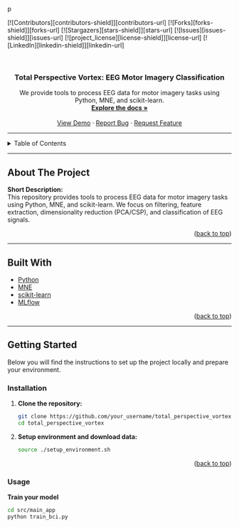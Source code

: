 p<!-- Improved compatibility of back to top link: See: https://github.com/othneildrew/Best-README-Template/pull/73 -->
<a id="readme-top"></a>

<!-- PROJECT SHIELDS (Optional) -->
<!--
*** You can remove any badges that are not relevant, or update the URLs to match your repo.
-->
[![Contributors][contributors-shield]][contributors-url]
[![Forks][forks-shield]][forks-url]
[![Stargazers][stars-shield]][stars-url]
[![Issues][issues-shield]][issues-url]
[![project_license][license-shield]][license-url]
[![LinkedIn][linkedin-shield]][linkedin-url]

<br />
<div align="center">
  <!-- PROJECT LOGO (Optional) -->
  <!-- <a href="https://github.com/your_username/total_perspective_vortex">
    <img src="images/logo.png" alt="Logo" width="80" height="80">
  </a> -->

  <h3 align="center">Total Perspective Vortex: EEG Motor Imagery Classification</h3>

  <p align="center">
    We provide tools to process EEG data for motor imagery tasks using Python, MNE, and scikit-learn.
    <br />
    <a href="https://github.com/your_username/total_perspective_vortex"><strong>Explore the docs »</strong></a>
    <br />
    <br />
    <a href="https://github.com/your_username/total_perspective_vortex">View Demo</a>
    ·
    <a href="https://github.com/your_username/total_perspective_vortex/issues/new?labels=bug&template=bug-report---.md">Report Bug</a>
    ·
    <a href="https://github.com/your_username/total_perspective_vortex/issues/new?labels=enhancement&template=feature-request---.md">Request Feature</a>
  </p>
</div>

---

<!-- TABLE OF CONTENTS -->
<details>
  <summary>Table of Contents</summary>
  <ol>
    <li><a href="#about-the-project">About The Project</a></li>
    <li><a href="#built-with">Built With</a></li>
    <li><a href="#getting-started">Getting Started</a></li>
      <ul>
        <li><a href="#installation">Installation</a></li>
      </ul>
    <li><a href="#usage">Usage</a></li>
    <li><a href="#project-structure">Project Structure</a></li>
    <li><a href="#roadmap">Roadmap</a></li>
    <li><a href="#contributing">Contributing</a></li>
    <li><a href="#license">License</a></li>
    <li><a href="#contact">Contact</a></li>
    <li><a href="#acknowledgments">Acknowledgments</a></li>
  </ol>
</details>

---

<!-- ABOUT THE PROJECT -->
## About The Project

**Short Description:**  
This repository provides tools to process EEG data for motor imagery tasks using Python, MNE, and scikit-learn. We focus on filtering, feature extraction, dimensionality reduction (PCA/CSP), and classification of EEG signals.

<p align="right">(<a href="#readme-top">back to top</a>)</p>

---

<!-- BUILT WITH -->
## Built With

- [Python](https://www.python.org/)
- [MNE](https://mne.tools/stable/index.html)
- [scikit-learn](https://scikit-learn.org/)
- [MLflow](https://mlflow.org/)

<p align="right">(<a href="#readme-top">back to top</a>)</p>

---

<!-- GETTING STARTED -->
## Getting Started

Below you will find the instructions to set up the project locally and prepare your environment.

### Installation

1. **Clone the repository:**
   ```bash
   git clone https://github.com/your_username/total_perspective_vortex.git
   cd total_perspective_vortex
2. **Setup environment and download data:**
   ```bash
   source ./setup_environment.sh
<p align="right">(<a href="#readme-top">back to top</a>)</p>


### Usage
**Train your model**
   ```bash
   cd src/main_app
   python train_bci.py

